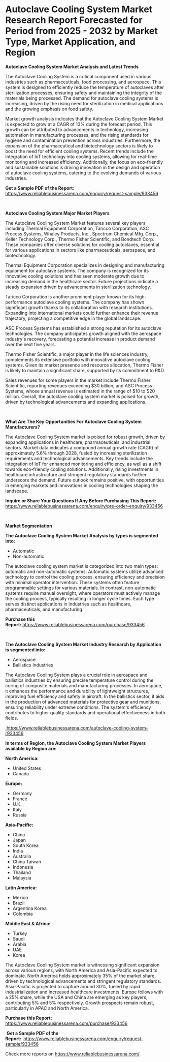 <p><h1>Autoclave Cooling System Market Research Report Forecasted for Period from 2025 -  2032 by Market Type, Market Application, and Region</h1></p><p><strong>Autoclave Cooling System Market Analysis and Latest Trends</strong></p>
<p><p>The Autoclave Cooling System is a critical component used in various industries such as pharmaceuticals, food processing, and aerospace. This system is designed to efficiently reduce the temperature of autoclaves after sterilization processes, ensuring safety and maintaining the integrity of the materials being processed. The demand for autoclave cooling systems is increasing, driven by the rising need for sterilization in medical applications and the growing emphasis on food safety.</p><p>Market growth analysis indicates that the Autoclave Cooling System Market is expected to grow at a CAGR of 13% during the forecast period. This growth can be attributed to advancements in technology, increasing automation in manufacturing processes, and the rising standards for hygiene and contamination prevention across industries. Furthermore, the expansion of the pharmaceutical and biotechnology sectors is likely to boost the need for efficient cooling systems. Recent trends include the integration of IoT technology into cooling systems, allowing for real-time monitoring and increased efficiency. Additionally, the focus on eco-friendly and sustainable solutions is driving innovation in the design and operation of autoclave cooling systems, catering to the evolving demands of various industries.</p></p>
<p><strong>Get a Sample PDF of the Report:&nbsp;</strong> <a href="https://www.reliablebusinessarena.com/enquiry/request-sample/933456?utm_campaign=2609&utm_medium=2&utm_source=Github&utm_content=ia&utm_term=22022025&utm_id=autoclave-cooling-system">https://www.reliablebusinessarena.com/enquiry/request-sample/933456</a></p>
<p>&nbsp;</p>
<p><strong>Autoclave Cooling System Major Market Players</strong></p>
<p><p>The Autoclave Cooling System Market features several key players including Thermal Equipment Corporation, Taricco Corporation, ASC Process Systems, Whaley Products, Inc., Spectrum Chemical Mfg. Corp., Keller Technology Corp., Thermo Fisher Scientific, and Bondtech Corp. These companies offer diverse solutions for cooling autoclaves, essential for various applications in sectors like pharmaceuticals, aerospace, and biotechnology.</p><p>Thermal Equipment Corporation specializes in designing and manufacturing equipment for autoclave systems. The company is recognized for its innovative cooling solutions and has seen moderate growth due to increasing demand in the healthcare sector. Future projections indicate a steady expansion driven by advancements in sterilization technology.</p><p>Taricco Corporation is another prominent player known for its high-performance autoclave cooling systems. The company has shown significant growth thanks to its collaboration with research institutions. Expanding into international markets could further enhance their revenue trajectory, projecting a competitive edge in the global landscape.</p><p>ASC Process Systems has established a strong reputation for its autoclave technologies. The company anticipates growth aligned with the aerospace industry's recovery, forecasting a potential increase in product demand over the next five years.</p><p>Thermo Fisher Scientific, a major player in the life sciences industry, complements its extensive portfolio with innovative autoclave cooling systems. Given its market presence and resource allocation, Thermo Fisher is likely to maintain a significant share, supported by its commitment to R&D.</p><p>Sales revenues for some players in the market include Thermo Fisher Scientific, reporting revenues exceeding $30 billion, and ASC Process Systems, whose annual revenue is estimated in the range of $10 to $20 million. Overall, the autoclave cooling system market is poised for growth, driven by technological advancements and expanding applications.</p></p>
<p>&nbsp;</p>
<p><strong>What Are The Key Opportunities For Autoclave Cooling System Manufacturers?</strong></p>
<p><p>The Autoclave Cooling System market is poised for robust growth, driven by expanding applications in healthcare, pharmaceuticals, and industrial sectors. Market data indicates a compound annual growth rate (CAGR) of approximately 5.6% through 2028, fueled by increasing sterilization requirements and technological advancements. Key trends include the integration of IoT for enhanced monitoring and efficiency, as well as a shift towards eco-friendly cooling solutions. Additionally, rising investments in healthcare infrastructure and stringent regulatory standards further underscore the demand. Future outlook remains positive, with opportunities in emerging markets and innovations in cooling technologies shaping the landscape.</p></p>
<p><strong>Inquire or Share Your Questions If Any Before Purchasing This Report:</strong> <a href="https://www.reliablebusinessarena.com/enquiry/pre-order-enquiry/933456?utm_campaign=2609&utm_medium=2&utm_source=Github&utm_content=ia&utm_term=22022025&utm_id=autoclave-cooling-system">https://www.reliablebusinessarena.com/enquiry/pre-order-enquiry/933456</a></p>
<p>&nbsp;</p>
<p><strong>Market Segmentation</strong></p>
<p><strong>The Autoclave Cooling System Market Analysis by types is segmented into:</strong></p>
<p><ul><li>Automatic</li><li>Non-automatic</li></ul></p>
<p><p>The autoclave cooling system market is categorized into two main types: automatic and non-automatic systems. Automatic systems utilize advanced technology to control the cooling process, ensuring efficiency and precision with minimal operator intervention. These systems often feature programmable settings for various materials. In contrast, non-automatic systems require manual oversight, where operators must actively manage the cooling process, typically resulting in longer cycle times. Each type serves distinct applications in industries such as healthcare, pharmaceuticals, and manufacturing.</p></p>
<p><strong>Purchase this Report:&nbsp;</strong><a href="https://www.reliablebusinessarena.com/purchase/933456?utm_campaign=2609&utm_medium=2&utm_source=Github&utm_content=ia&utm_term=22022025&utm_id=autoclave-cooling-system">https://www.reliablebusinessarena.com/purchase/933456</a></p>
<p>&nbsp;</p>
<p><strong>The Autoclave Cooling System Market Industry Research by Application is segmented into:</strong></p>
<p><ul><li>Aerospace</li><li>Ballistics Industries</li></ul></p>
<p><p>The Autoclave Cooling System plays a crucial role in aerospace and ballistics industries by ensuring precise temperature control during the curing of composite materials and manufacturing processes. In aerospace, it enhances the performance and durability of lightweight structures, improving fuel efficiency and safety in aircraft. In the ballistics sector, it aids in the production of advanced materials for protective gear and munitions, ensuring reliability under extreme conditions. The system's efficiency contributes to higher quality standards and operational effectiveness in both fields.</p></p>
<p><a href="https://www.reliablebusinessarena.com/autoclave-cooling-system-r933456?utm_campaign=2609&utm_medium=2&utm_source=Github&utm_content=ia&utm_term=22022025&utm_id=autoclave-cooling-system">&nbsp;https://www.reliablebusinessarena.com/autoclave-cooling-system-r933456</a></p>
<p><strong>In terms of Region, the Autoclave Cooling System Market Players available by Region are:</strong></p>
<p>
    <p> <strong> North America: </strong>
        <ul>
            <li>United States</li>
            <li>Canada</li>
        </ul>
        </p> 
    <p> <strong> Europe: </strong>
        <ul>
            <li>Germany</li>
            <li>France</li>
            <li>U.K.</li>
            <li>Italy</li>
            <li>Russia</li>
        </ul>
        </p> 
    <p> <strong> Asia-Pacific: </strong>
        <ul>
            <li>China</li>
            <li>Japan</li>
            <li>South Korea</li>
            <li>India</li>
            <li>Australia</li>
            <li>China Taiwan</li>
            <li>Indonesia</li>
            <li>Thailand</li>
            <li>Malaysia</li>
        </ul>
        </p> 
    <p> <strong> Latin America: </strong>
        <ul>
            <li>Mexico</li>
            <li>Brazil</li>
            <li>Argentina Korea</li>
            <li>Colombia</li>
        </ul>
        </p> 
    <p> <strong> Middle East & Africa: </strong>
        <ul>
            <li>Turkey</li>
            <li>Saudi</li>
            <li>Arabia</li>
            <li>UAE</li>
            <li>Korea</li>
        </ul>
    </p>
    </p>
<p><p>The Autoclave Cooling System market is witnessing significant expansion across various regions, with North America and Asia-Pacific expected to dominate. North America holds approximately 35% of the market share, driven by technological advancements and stringent regulatory standards. Asia-Pacific is projected to capture around 30%, fueled by rapid industrialization and increased healthcare investments. Europe follows with a 25% share, while the USA and China are emerging as key players, contributing 5% and 5% respectively. Growth prospects remain robust, particularly in APAC and North America.</p></p>
<p><strong>Purchase this Report: </strong><a href="https://www.reliablebusinessarena.com/purchase/933456?utm_campaign=2609&utm_medium=2&utm_source=Github&utm_content=ia&utm_term=22022025&utm_id=autoclave-cooling-system">https://www.reliablebusinessarena.com/purchase/933456</a></p>
<p>&nbsp;<strong>Get a Sample PDF of the Report:&nbsp;&nbsp;</strong><a href="https://www.reliablebusinessarena.com/enquiry/request-sample/933456?utm_campaign=2609&utm_medium=2&utm_source=Github&utm_content=ia&utm_term=22022025&utm_id=autoclave-cooling-system">https://www.reliablebusinessarena.com/enquiry/request-sample/933456</a></p>
<p><strong></strong></p>
<p>Check more reports on <a href="https://www.reliablebusinessarena.com/?utm_campaign=2609&utm_medium=2&utm_source=Github&utm_content=ia&utm_term=22022025&utm_id=autoclave-cooling-system">https://www.reliablebusinessarena.com/</a></p>